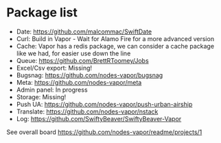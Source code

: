 # Package list

 - Date: https://github.com/malcommac/SwiftDate
 - Curl: Build in Vapor - Wait for Alamo Fire for a more advanced version
 - Cache: Vapor has a redis package, we can consider a cache package like we had, for easier use down the line
 - Queue: https://github.com/BrettRToomey/Jobs
 - Excel/Csv export: Missing!
 - Bugsnag: https://github.com/nodes-vapor/bugsnag
 - Meta: https://github.com/nodes-vapor/meta
 - Admin panel: In progress
 - Storage: Missing!
 - Push UA: https://github.com/nodes-vapor/push-urban-airship
 - Translate: https://github.com/nodes-vapor/nstack
 - Log: https://github.com/SwiftyBeaver/SwiftyBeaver-Vapor

See overall board
https://github.com/nodes-vapor/readme/projects/1
